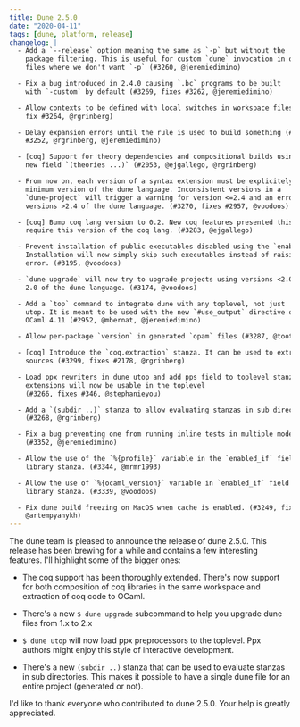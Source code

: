 ```yaml
---
title: Dune 2.5.0
date: "2020-04-11"
tags: [dune, platform, release]
changelog: |
  - Add a `--release` option meaning the same as `-p` but without the
    package filtering. This is useful for custom `dune` invocation in opam
    files where we don't want `-p` (#3260, @jeremiedimino)

  - Fix a bug introduced in 2.4.0 causing `.bc` programs to be built
    with `-custom` by default (#3269, fixes #3262, @jeremiedimino)

  - Allow contexts to be defined with local switches in workspace files (#3265,
    fix #3264, @rgrinberg)

  - Delay expansion errors until the rule is used to build something (#3261, fix
    #3252, @rgrinberg, @jeremiedimino)

  - [coq] Support for theory dependencies and compositional builds using
    new field `(theories ...)` (#2053, @ejgallego, @rgrinberg)

  - From now on, each version of a syntax extension must be explicitely tied to a
    minimum version of the dune language. Inconsistent versions in a
    `dune-project` will trigger a warning for version <=2.4 and an error for
    versions >2.4 of the dune language. (#3270, fixes #2957, @voodoos)

  - [coq] Bump coq lang version to 0.2. New coq features presented this release
    require this version of the coq lang. (#3283, @ejgallego)

  - Prevent installation of public executables disabled using the `enabled_if` field.
    Installation will now simply skip such executables instead of raising an
    error. (#3195, @voodoos)

  - `dune upgrade` will now try to upgrade projects using versions <2.0 to version
    2.0 of the dune language. (#3174, @voodoos)

  - Add a `top` command to integrate dune with any toplevel, not just
    utop. It is meant to be used with the new `#use_output` directive of
    OCaml 4.11 (#2952, @mbernat, @jeremiedimino)

  - Allow per-package `version` in generated `opam` files (#3287, @toots)

  - [coq] Introduce the `coq.extraction` stanza. It can be used to extract OCaml
    sources (#3299, fixes #2178, @rgrinberg)

  - Load ppx rewriters in dune utop and add pps field to toplevel stanza. Ppx
    extensions will now be usable in the toplevel
    (#3266, fixes #346, @stephanieyou)

  - Add a `(subdir ..)` stanza to allow evaluating stanzas in sub directories.
    (#3268, @rgrinberg)

  - Fix a bug preventing one from running inline tests in multiple modes
    (#3352, @jeremiedimino)

  - Allow the use of the `%{profile}` variable in the `enabled_if` field of the
    library stanza. (#3344, @mrmr1993)

  - Allow the use of `%{ocaml_version}` variable in `enabled_if` field of the
    library stanza. (#3339, @voodoos)

  - Fix dune build freezing on MacOS when cache is enabled. (#3249, fixes ##2973,
    @artempyanykh)
---
```


The dune team is pleased to announce the release of dune 2.5.0. This release has been brewing for a while and contains a few interesting features. I'll highlight some of the bigger ones:

* The coq support has been thoroughly extended. There's now support for both composition of coq libraries in the same workspace and extraction of coq code to OCaml.

* There's a new `$ dune upgrade` subcommand to help you upgrade dune files from 1.x to 2.x

* `$ dune utop` will now load ppx preprocessors to the toplevel. Ppx authors might enjoy this style of interactive development.

* There's a new `(subdir ..)` stanza that can be used to evaluate stanzas in sub directories. This makes it possible to have a single dune file for an entire project (generated or not).

I'd like to thank everyone who contributed to dune 2.5.0. Your help is greatly appreciated.

